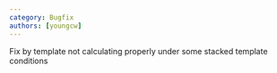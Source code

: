 ```yaml
---
category: Bugfix
authors: [youngcw]
---
```


Fix by template not calculating properly under some stacked template conditions

